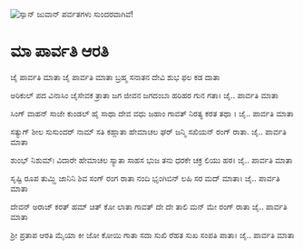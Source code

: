 ![ಸ್ಯಾನ್ ಜುವಾನ್ ಪರ್ವತಗಳು ಸುಂದರವಾಗಿವೆ!](lib/assets/images/artis/img.png "San Juan Mountains")

# ಮಾ ಪಾರ್ವತಿ ಆರತಿ
ಜೈ ಪಾರ್ವತಿ ಮಾತಾ ಜೈ ಪಾರ್ವತಿ ಮಾತಾ
ಬ್ರಹ್ಮ ಸನಾತನ ದೇವಿ ಶುಭ ಫಲ ಕಡ ದಾತಾ

ಅರಿಕುಲ್ ಪದ ವಿನಾಸಿಂ ಜೈಸೇವಕ ತ್ರಾತಾ
ಜಗ ಜೀವನ ಜಗದಂಬಾ ಹರಿಹರ ಗುನ ಗತಾ। ಜೈ.. ಪಾರ್ವತಿ ಮಾತಾ

ಸಿಂಗ್ ವಾಹನ್ ಸಾಜೇ ಕುಂಡಲ್ ಹೈ ಸಾಥಾ
ದೇವ ವಧು ಜಹಾಂ ಗಾವತ್ ನಿರತ್ಯ ಕರತ ತಥಾ । ಜೈ.. ಪಾರ್ವತಿ ಮಾತಾ

ಸತ್ಯುಗ್ ಶೀಲ ಸುಸುಂದರ್ ನಾಮ್ ಸತಿ ಕಹ್ಲಾತಾ
ಹೇಮಾಚಲ ಘರ್ ಜನ್ಮಿ ಸಖಿಯನ್ ರಂಗ್ ರಾತಾ. ಜೈ.. ಪಾರ್ವತಿ ಮಾತಾ

ಶುಂಭ್ ನಿಶುಮ್ಃ ವಿದಾರೇ ಹೇಮಾಚಲ ಸ್ಯಾತಾ
ಸಾಹಸ ಭುಜ ತನು ಧರಕೇ ಚಕ್ರ ಲಿಯು ಹಠ। ಜೈ.. ಪಾರ್ವತಿ ಮಾತಾ

ಸೃಷ್ಟಿ ರೂಪ ತುಮ್ಹಿ ಜಾನಿನಿ ಶಿವ ಸಂಗ್ ರಂಗ ರಾತಾ
ನಂದಿ ಭೃಂಗಿಬಿನ್ ಲಹಿ ಸರ ಮದ್ ಮಾತಾ। ಜೈ.. ಪಾರ್ವತಿ ಮಾತಾ

ದೇವನ್ ಅರಾಜ್ ಕರತ್ ಹಮ್ ಚಿತ್ ಕೋ ಲಾತಾ
ಗಾವತ್ ದೇ ದೇ ತಾಲಿ ಮನ್ ಮೇ ರಂಗ್ ರಾತಾ ಜೈ.. ಪಾರ್ವತಿ ಮಾತಾ

ಶ್ರೀ ಪ್ರತಾಪ ಆರತಿ ಮೈಯಾ ಕೀ ಜೋ ಕೋಯಿ ಗಾತಾ
ಸದಾ ಸುಖಿ ರೆಹತ ಸುಖ ಸಂಪತಿ ಪಾತಾ। ಜೈ.. ಪಾರ್ವತಿ ಮಾತಾ